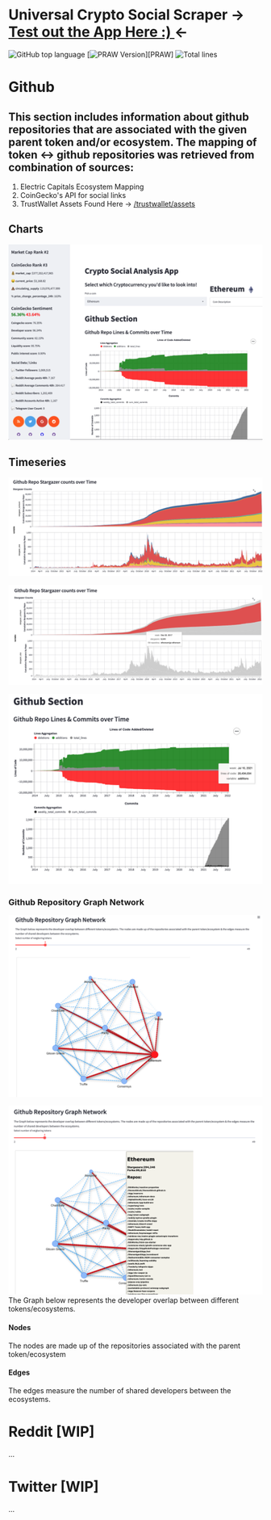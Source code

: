 # Universal Crypto Social Scraper -> [Test out the App Here :) ](https://share.streamlit.io/nazihkalo/crypto-social-scraper-app/app.py) <-
![GitHub top language](https://img.shields.io/github/languages/top/nazihkalo/Crypto-Social-Scraper-App?logo=Python)
[![PRAW Version](https://img.shields.io/badge/PRAW-7.3.0-red?logo=Reddit)][PRAW]
![Total lines](https://img.shields.io/tokei/lines/github/nazihkalo/Crypto-Social-Scraper-App)

# Github
## This section includes information about github repositories that are associated with the given parent token and/or ecosystem. The mapping of token <-> github repositories was retrieved from combination of sources:
1. Electric Capitals Ecosystem Mapping
2. CoinGecko's API for social links
3. TrustWallet Assets Found Here -> [/trustwallet/assets](https://github.com/trustwallet/assets)


## Charts
![](images/sidebar.png)

## Timeseries
![](images/stars.png)

![](images/starsdetail.png)

![](images/linescommits.png)

### Github Repository Graph Network
![](images/Graph1.png)

![](images/Graphdetail.png)
The Graph below represents the developer overlap between different tokens/ecosystems.
#### Nodes
The nodes are made up of the repositories associated with the parent token/ecosystem
#### Edges 
The edges measure the number of shared developers between the ecosystems.

# Reddit [WIP]
...
# Twitter [WIP]
...
